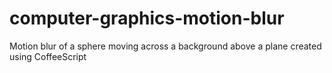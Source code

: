 # computer-graphics-motion-blur
Motion blur of a sphere moving across a background above a plane created using CoffeeScript
